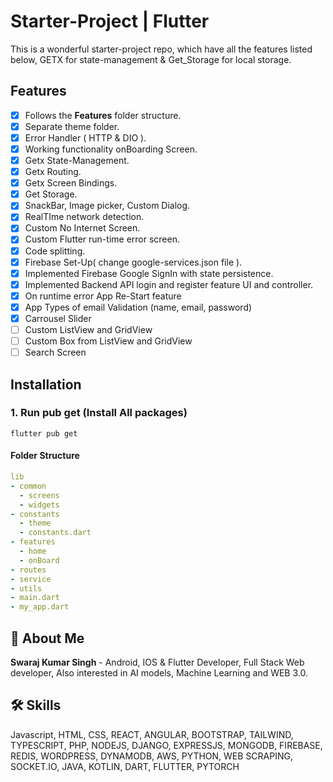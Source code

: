 # Starter-Project | Flutter
This is a wonderful starter-project repo, which have all the features listed below, GETX for state-management & Get_Storage for local storage. 

## Features
- [x] Follows the **Features** folder structure.
- [x] Separate theme folder.
- [x] Error Handler ( HTTP & DIO ).
- [x] Working functionality onBoarding Screen.
- [x] Getx State-Management.
- [x] Getx Routing.
- [x] Getx Screen Bindings.
- [x] Get Storage.
- [x] SnackBar, Image picker, Custom Dialog.
- [x] RealTIme network detection.
- [x] Custom No Internet Screen.
- [x] Custom Flutter run-time error screen.
- [x] Code splitting.
- [x] Firebase Set-Up( change google-services.json file ).
- [x] Implemented Firebase Google SignIn with state persistence.
- [x] Implemented Backend API login and register feature UI and controller.
- [x] On runtime error App Re-Start feature
- [x] App Types of email Validation (name, email, password)
- [x] Carrousel Slider
- [ ] Custom ListView and GridView
- [ ] Custom Box from ListView and GridView
- [ ] Search Screen

## Installation

### 1. Run pub get (Install All packages)

```
flutter pub get
```

#### Folder Structure

```yaml
lib
- common
  - screens
  - widgets
- constants
  - theme
  - constants.dart
- features
  - home
  - onBoard
- routes
- service
- utils
- main.dart
- my_app.dart
```


## 🚀 About Me

**Swaraj Kumar Singh** - Android, IOS & Flutter Developer, Full Stack Web developer, Also interested in AI models, Machine Learning and WEB 3.0.


## 🛠 Skills
Javascript, HTML, CSS, REACT, ANGULAR, BOOTSTRAP, TAILWIND, TYPESCRIPT, PHP, NODEJS, DJANGO, EXPRESSJS, MONGODB, FIREBASE, REDIS, WORDPRESS, DYNAMODB, AWS, PYTHON, WEB SCRAPING, SOCKET.IO, JAVA, KOTLIN, DART, FLUTTER, PYTORCH